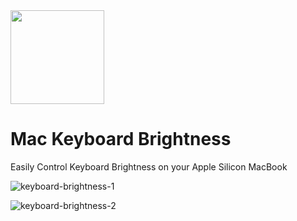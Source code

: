 <img src="https://github.com/neo773/mac-keyboard-brightness/assets/62795688/02326fd5-93b4-4c13-87a9-170d00db7220" width="150px" height="150px" />

# Mac Keyboard Brightness

Easily Control Keyboard Brightness on your Apple Silicon MacBook


![keyboard-brightness-1](https://github.com/neo773/mac-keyboard-brightness/assets/62795688/e68b03a4-cb34-4a53-9997-e52fc264f030)


![keyboard-brightness-2 ](https://github.com/neo773/mac-keyboard-brightness/assets/62795688/9501838e-3dd0-4335-9a14-c8628e6eeac7)

